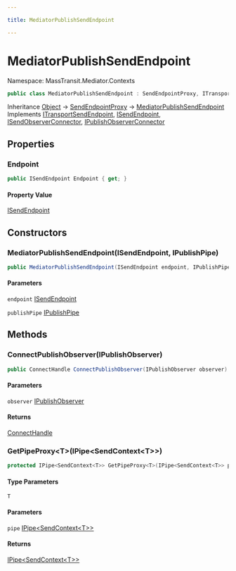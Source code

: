 ```yaml
---

title: MediatorPublishSendEndpoint

---
```


# MediatorPublishSendEndpoint

Namespace: MassTransit.Mediator.Contexts



```csharp
public class MediatorPublishSendEndpoint : SendEndpointProxy, ITransportSendEndpoint, ISendEndpoint, ISendObserverConnector, IPublishObserverConnector
```

Inheritance [Object](https://learn.microsoft.com/en-us/dotnet/api/system.object) → [SendEndpointProxy](../masstransit-transports/sendendpointproxy) → [MediatorPublishSendEndpoint](../masstransit-mediator-contexts/mediatorpublishsendendpoint)<br/>
Implements [ITransportSendEndpoint](../masstransit-transports/itransportsendendpoint), [ISendEndpoint](../../masstransit-abstractions/masstransit/isendendpoint), [ISendObserverConnector](../../masstransit-abstractions/masstransit/isendobserverconnector), [IPublishObserverConnector](../../masstransit-abstractions/masstransit/ipublishobserverconnector)

## Properties

### **Endpoint**

```csharp
public ISendEndpoint Endpoint { get; }
```

#### Property Value

[ISendEndpoint](../../masstransit-abstractions/masstransit/isendendpoint)<br/>

## Constructors

### **MediatorPublishSendEndpoint(ISendEndpoint, IPublishPipe)**

```csharp
public MediatorPublishSendEndpoint(ISendEndpoint endpoint, IPublishPipe publishPipe)
```

#### Parameters

`endpoint` [ISendEndpoint](../../masstransit-abstractions/masstransit/isendendpoint)<br/>

`publishPipe` [IPublishPipe](../../masstransit-abstractions/masstransit-transports/ipublishpipe)<br/>

## Methods

### **ConnectPublishObserver(IPublishObserver)**

```csharp
public ConnectHandle ConnectPublishObserver(IPublishObserver observer)
```

#### Parameters

`observer` [IPublishObserver](../../masstransit-abstractions/masstransit/ipublishobserver)<br/>

#### Returns

[ConnectHandle](../../masstransit-abstractions/masstransit/connecthandle)<br/>

### **GetPipeProxy\<T\>(IPipe\<SendContext\<T\>\>)**

```csharp
protected IPipe<SendContext<T>> GetPipeProxy<T>(IPipe<SendContext<T>> pipe)
```

#### Type Parameters

`T`<br/>

#### Parameters

`pipe` [IPipe\<SendContext\<T\>\>](../../masstransit-abstractions/masstransit/ipipe-1)<br/>

#### Returns

[IPipe\<SendContext\<T\>\>](../../masstransit-abstractions/masstransit/ipipe-1)<br/>
